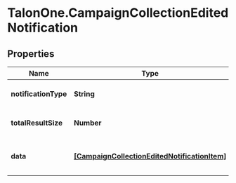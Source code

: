 # TalonOne.CampaignCollectionEditedNotification

## Properties

Name | Type | Description | Notes
------------ | ------------- | ------------- | -------------
**notificationType** | **String** | The type of the notification | [optional] 
**totalResultSize** | **Number** | The total size of the result set. | 
**data** | [**[CampaignCollectionEditedNotificationItem]**](CampaignCollectionEditedNotificationItem.md) | A list of campaign notification data. | [optional] 


